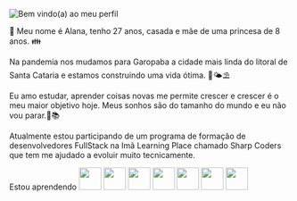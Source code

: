 ![Bem vindo(a) ao meu perfil](https://user-images.githubusercontent.com/108146481/211069271-5248b7ab-d3aa-43f8-9dd4-262040adeb3e.png)

:wave: Meu nome é Alana, tenho 27 anos, casada e mãe de uma princesa de 8 anos. :family:

Na pandemia nos mudamos para Garopaba a cidade mais linda do litoral de Santa Cataria e estamos construindo uma vida ótima. :ocean::sun_behind_small_cloud::parasol_on_ground:

Eu amo estudar, aprender coisas novas me permite crescer e crescer é o meu maior objetivo hoje. Meus sonhos são do tamanho do mundo e eu não vou parar.:dart::books:  

Atualmente estou participando de um programa de formação de desenvolvedores FullStack na Imã Learning Place chamado Sharp Coders que tem me ajudado a evoluir muito tecnicamente.  

Estou aprendendo
<img src="https://cdn.jsdelivr.net/gh/devicons/devicon/icons/csharp/csharp-original.svg" width="40" height="40"/>
<img src="https://cdn.jsdelivr.net/gh/devicons/devicon/icons/css3/css3-original-wordmark.svg" width="40" height="40"/>
<img src="https://cdn.jsdelivr.net/gh/devicons/devicon/icons/git/git-original.svg" width="40" height="40"/>
<img src="https://cdn.jsdelivr.net/gh/devicons/devicon/icons/go/go-original-wordmark.svg" width="40" height="40"/>
<img src="https://cdn.jsdelivr.net/gh/devicons/devicon/icons/html5/html5-original-wordmark.svg" width="40" height="40"/>
<img src="https://cdn.jsdelivr.net/gh/devicons/devicon/icons/javascript/javascript-original.svg" width="40" height="40"/>
<img src="https://cdn.jsdelivr.net/gh/devicons/devicon/icons/react/react-original-wordmark.svg" width="40" height="40"/>


